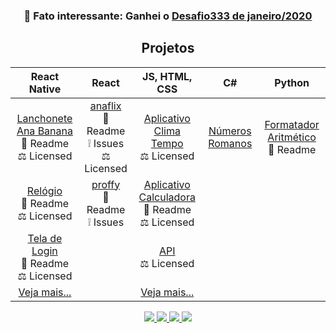 <h3 align="center"> 🧐️ Fato interessante: Ganhei o <a href="https://github.com/codigofalado/desafio333/pull/41">Desafio333 de janeiro/2020</a></h3>

<h2 align="center">Projetos</h2>

| React Native | React | JS, HTML, CSS | C# | Python
| :---: | :---: | :---: | :---: | :---:
| [Lanchonete Ana Banana](https://github.com/anabeatrizzz/mobile2-app-quatro)<br>:book: Readme<br>:balance_scale: Licensed | [anaflix](https://github.com/anabeatrizzz/anaflix)<br>:book: Readme<br>:grey_exclamation: Issues<br>:balance_scale: Licensed | [Aplicativo Clima Tempo](https://github.com/anabeatrizzz/api-clima-tempo)<br>:balance_scale: Licensed | [Números Romanos](https://github.com/anabeatrizzz/atv-qts) | [Formatador Aritmético](https://github.com/anabeatrizzz/formatador-aritmetico)<br>:book: Readme
| [Relógio](https://github.com/anabeatrizzz/mobile2-app-um)<br>:book: Readme<br>:balance_scale: Licensed | [proffy](https://github.com/anabeatrizzz/proffy-nlw)<br>:book: Readme<br>:grey_exclamation: Issues | [Aplicativo Calculadora](https://github.com/anabeatrizzz/monaca-app-dois)<br>:book: Readme<br>:balance_scale: Licensed
| [Tela de Login](https://github.com/anabeatrizzz/mobile2-app-tres)<br>:book: Readme<br>:balance_scale: Licensed | | [API](https://github.com/anabeatrizzz/monaca-app-cinco)<br>:balance_scale: Licensed
| [Veja mais...](https://github.com/anabeatrizzz?tab=repositories&q=react-native) | | [Veja mais...](https://github.com/anabeatrizzz?tab=repositories&q=monaca)

<p align="center">
  <a href="https://www.freecodecamp.org/anabeatriz">
    <img src="https://img.shields.io/badge/freeCodeCamp-0a0a23?logo=freeCodeCamp&labelColor=0a0a23&style=for-the-badge" />
  </a>
  <a href="https://repl.it/@AnaBeatriz7">
    <img src="https://img.shields.io/badge/Repl.it-667881?logo=repl.it&labelColor=f2f2f2&style=for-the-badge" />
  </a>
  <a href="https://www.sololearn.com/Profile/5398638">
    <img src="https://img.shields.io/badge/sololearn-1ABC9C?logo=SoloLearn&labelColor=f2f2f2&style=for-the-badge" />
  </a>
  <a href="https://codepen.io/anabeatrizzz">
    <img src="https://img.shields.io/badge/CodePen-000000?logo=CodePen&labelColor=000000&style=for-the-badge" />
  </a>
</p>
